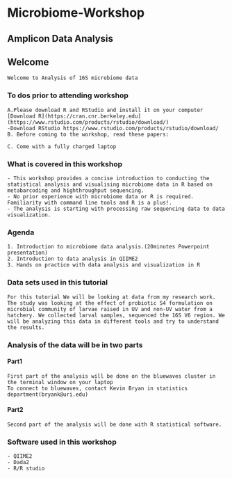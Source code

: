 # Microbiome-Workshop

## Amplicon Data Analysis

## Welcome
```
Welcome to Analysis of 16S microbiome data
```
### To dos prior to attending workshop
```
A.Please download R and RStudio and install it on your computer 
[Download R](https://cran.cnr.berkeley.edu](https://www.rstudio.com/products/rstudio/download/) 
-Download RStudio https://www.rstudio.com/products/rstudio/download/
B. Before coming to the workshop, read these papers:

C. Come with a fully charged laptop
```


### What is covered in this workshop
```
- This workshop provides a concise introduction to conducting the statistical analysis and visualising microbiome data in R based on metabarcoding and highthroughput sequencing.
- No prior experience with microbiome data or R is required. Familiarity with command line tools and R is a plus!.
- The analysis is starting with processing raw sequencing data to data visualization.
```
### Agenda
```
1. Introduction to microbiome data analysis.(20minutes Powerpoint presentation)
2. Introduction to data analysis in QIIME2
3. Hands on practice with data analysis and visualization in R
```

### Data sets used in this tutorial
```
For this tutorial We will be looking at data from my research work.
The study was looking at the effect of probiotic S4 formulation on microbial community of larvae raised in UV and non-UV water from a hatchery. We collected larval samples, sequenced the 16S V6 region. We will be analyzing this data in different tools and try to understand the results.
```
### Analysis of the data will be in two parts
#### Part1
```
First part of the analysis will be done on the bluewaves cluster in the terminal window on your laptop
To connect to bluewaves, contact Kevin Bryan in statistics department(bryank@uri.edu) 
```
#### Part2
```
Second part of the analysis will be done with R statistical software.
```
### Software used in this workshop
```
- QIIME2
- Dada2
- R/R studio
```







